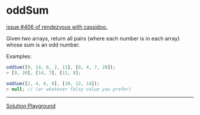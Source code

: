 # oddSum

[issue #406 of rendezvous with cassidoo.](https://buttondown.com/cassidoo/archive/false-expectations-take-away-joy-sandra-bullock/)

Given two arrays, return all pairs (where each number is in each array)
whose sum is an odd number.

Examples:

```ts
oddSum([9, 14, 6, 2, 11], [8, 4, 7, 20]);
> [9, 20], [14, 7], [11, 8];

oddSum([2, 4, 6, 8], [10, 12, 14]);
> null; // (or whatever falsy value you prefer)
```

---

[Solution Playground](https://tsplay.dev/NVDE5W)

